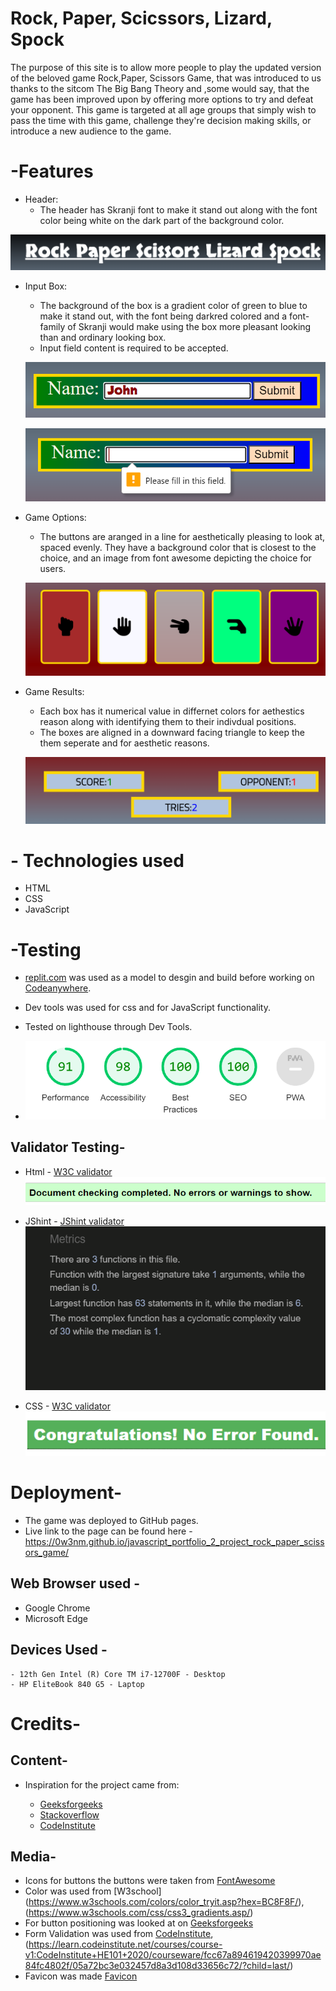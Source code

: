 # Rock, Paper, Scicssors, Lizard, Spock

The purpose of this site is to allow more people to play the updated version of the beloved game Rock,Paper, Scissors Game, that was introduced to us thanks to the sitcom The Big Bang Theory and ,some would say, that the game has been improved upon by offering more options to try and defeat your opponent.
This game is targeted at all age groups that simply wish to pass the time with this game, challenge they're decision making skills, or introduce a new audience to the game.

# -Features

- Header:
    * The header has Skranji font to make it stand out along with the font color being white on the dark part of the background color.

 ![Header](assets/images/js_header.png)

- Input Box:
    * The background of the box is a gradient color of green to blue to make it stand out, with the font being darkred colored and a font-family of Skranji would make using the box more pleasant looking than and ordinary looking box.
    * Input field content is required to be accepted.  
  
  ![Clear input field](assets/images/js_input.png)
  
  ![Input field needing content](assets/images/js_input_required.png)
  

- Game Options:
    * The buttons are aranged in a line for aesthetically pleasing to look at, spaced evenly. They have a background color that is closest to the choice, and an image from font awesome depicting the choice for users.

  ![Button options to choose](assets/images/js_choices.png)
 
- Game Results:
    * Each box has it numerical value in differnet colors for aethestics reason along with identifying them to their indivdual positions.
    * The boxes are aligned in a downward facing triangle to keep the them seperate and for aesthetic reasons.

  ![Results](assets/images/js_scoring_boxes.png)

# - Technologies used

- HTML
- CSS
- JavaScript

# -Testing

- [replit.com](https://replit.com/) was used as a model to desgin and build before working on [Codeanywhere](https://app.codeanywhere.com/).

- Dev tools was used for css and for JavaScript functionality.

- Tested on lighthouse through Dev Tools.

- ![lighthouse result](assets/images/lighthouse_validation.png)

## Validator Testing-

- Html - [W3C validator](https://validator.we.org/)
  ![Html validator result](assets/images/html_validation.png)

- JShint - [JShint validator](https://jshint.com/)
  ![JShint result](assets/images/jshint_validation.png)

- CSS - [W3C validator](https://jigsaw.w3.org/css-validator/)
    ![css result](assets/images/css_validation.png)

# Deployment-

- The game was deployed to GitHub pages.
- Live link to the page can be found here -https://0w3nm.github.io/javascript_portfolio_2_project_rock_paper_scissors_game/
  
## Web Browser used -

- Google Chrome
- Microsoft Edge

## Devices Used -
    - 12th Gen Intel (R) Core TM i7-12700F - Desktop
    - HP EliteBook 840 G5 - Laptop

# Credits-

## Content-

* Inspiration for the project came from:

  - [Geeksforgeeks](https://www.geeksforgeeks.org/rock-paper-and-scissor-game-using-javascript/)
  - [Stackoverflow](https://stackoverflow.com/questions/22623331/rock-paper-scissors-lizard-spock-in-javascript/)
  - [CodeInstitute](https://learn.codeinstitute.net/courses/course-v1:CodeInstitute+JSE_PAGPPF+2021_Q2/courseware/30137de05cd847d1a6b6d2c7338c4655/c3bd296fe9d643af86e76e830e1470dd/)

## Media-

- Icons for buttons the buttons were taken from [FontAwesome](https://fontawesome.com/)
- Color was used from [W3school] (https://www.w3schools.com/colors/color_tryit.asp?hex=BC8F8F/),
  (https://www.w3schools.com/css/css3_gradients.asp/)
- For button positioning was looked at on [Geeksforgeeks](https://www.geeksforgeeks.org/rock-paper-and-scissor-game-using-javascript/)
- Form Validation was used from [CodeInstitute](https://learn.codeinstitute.net/courses/course-v1:CodeInstitute+HE101+2020/courseware/fcc67a894619420399970ae84fc4802f/05a72bc3e032457d8a3d108d33656c72/?child=last/), (https://learn.codeinstitute.net/courses/course-v1:CodeInstitute+HE101+2020/courseware/fcc67a894619420399970ae84fc4802f/05a72bc3e032457d8a3d108d33656c72/?child=last/)
- Favicon was made [Favicon](https://www.favicon.cc/)
